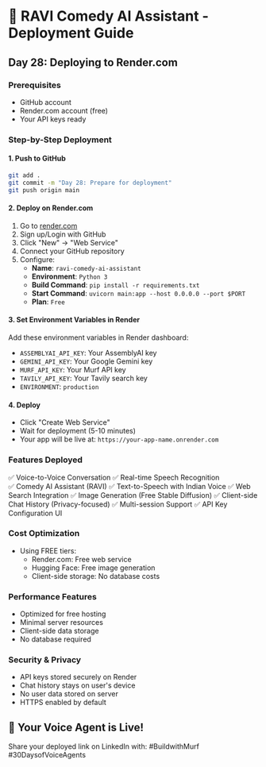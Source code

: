 # 🚀 RAVI Comedy AI Assistant - Deployment Guide

## Day 28: Deploying to Render.com

### Prerequisites
- GitHub account
- Render.com account (free)
- Your API keys ready

### Step-by-Step Deployment

#### 1. Push to GitHub
```bash
git add .
git commit -m "Day 28: Prepare for deployment"
git push origin main
```

#### 2. Deploy on Render.com
1. Go to [render.com](https://render.com)
2. Sign up/Login with GitHub
3. Click "New" → "Web Service"
4. Connect your GitHub repository
5. Configure:
   - **Name**: `ravi-comedy-ai-assistant`
   - **Environment**: `Python 3`
   - **Build Command**: `pip install -r requirements.txt`
   - **Start Command**: `uvicorn main:app --host 0.0.0.0 --port $PORT`
   - **Plan**: `Free`

#### 3. Set Environment Variables in Render
Add these environment variables in Render dashboard:
- `ASSEMBLYAI_API_KEY`: Your AssemblyAI key
- `GEMINI_API_KEY`: Your Google Gemini key  
- `MURF_API_KEY`: Your Murf API key
- `TAVILY_API_KEY`: Your Tavily search key
- `ENVIRONMENT`: `production`

#### 4. Deploy
- Click "Create Web Service"
- Wait for deployment (5-10 minutes)
- Your app will be live at: `https://your-app-name.onrender.com`

### Features Deployed
✅ Voice-to-Voice Conversation
✅ Real-time Speech Recognition  
✅ Comedy AI Assistant (RAVI)
✅ Text-to-Speech with Indian Voice
✅ Web Search Integration
✅ Image Generation (Free Stable Diffusion)
✅ Client-side Chat History (Privacy-focused)
✅ Multi-session Support
✅ API Key Configuration UI

### Cost Optimization
- Using FREE tiers:
  - Render.com: Free web service
  - Hugging Face: Free image generation
  - Client-side storage: No database costs
  
### Performance Features
- Optimized for free hosting
- Minimal server resources
- Client-side data storage
- No database required

### Security & Privacy
- API keys stored securely on Render
- Chat history stays on user's device
- No user data stored on server
- HTTPS enabled by default

## 🎉 Your Voice Agent is Live!

Share your deployed link on LinkedIn with:
#BuildwithMurf #30DaysofVoiceAgents
